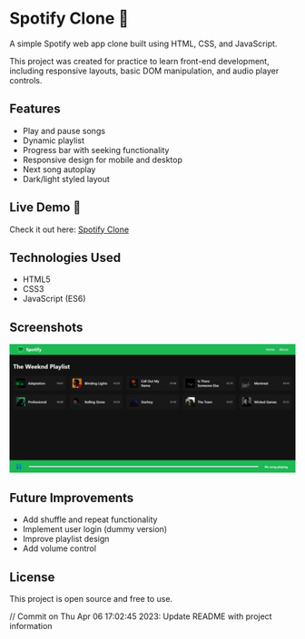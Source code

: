 # Spotify Clone 🎵

A simple Spotify web app clone built using HTML, CSS, and JavaScript.

This project was created for practice to learn front-end development, including responsive layouts, basic DOM manipulation, and audio player controls.

## Features

- Play and pause songs
- Dynamic playlist
- Progress bar with seeking functionality
- Responsive design for mobile and desktop
- Next song autoplay
- Dark/light styled layout

## Live Demo 🚀

Check it out here: [Spotify Clone](https://spotify-clone.netlify.app/)

## Technologies Used

- HTML5
- CSS3
- JavaScript (ES6)

## Screenshots

![Screenshot](./ScreenShot.jpg)

## Future Improvements

- Add shuffle and repeat functionality
- Implement user login (dummy version)
- Improve playlist design
- Add volume control

## License

This project is open source and free to use.


// Commit on Thu Apr 06 17:02:45 2023: Update README with project information